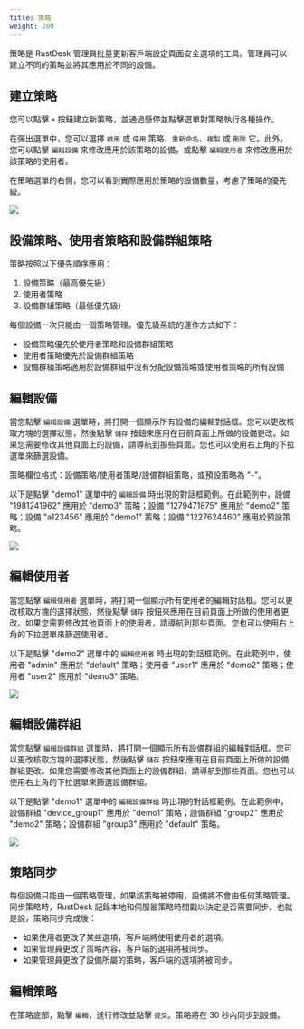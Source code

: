 ```yaml
---
title: 策略
weight: 200
---
```


策略是 RustDesk 管理員批量更新客戶端設定頁面安全選項的工具。管理員可以建立不同的策略並將其應用於不同的設備。

## 建立策略

您可以點擊 `+` 按鈕建立新策略，並通過懸停並點擊選單對策略執行各種操作。

在彈出選單中，您可以選擇 `啟用` 或 `停用` 策略、`重新命名`、`複製` 或 `刪除` 它。此外，您可以點擊 `編輯設備` 來修改應用於該策略的設備，或點擊 `編輯使用者` 來修改應用於該策略的使用者。

在策略選單的右側，您可以看到實際應用於策略的設備數量，考慮了策略的優先級。

![](/docs/en/self-host/rustdesk-server-pro/strategy/images/strategy_menu.png)

## 設備策略、使用者策略和設備群組策略

策略按照以下優先順序應用：
1. 設備策略（最高優先級）
2. 使用者策略
3. 設備群組策略（最低優先級）

每個設備一次只能由一個策略管理。優先級系統的運作方式如下：
- 設備策略優先於使用者策略和設備群組策略
- 使用者策略優先於設備群組策略
- 設備群組策略適用於設備群組中沒有分配設備策略或使用者策略的所有設備

## 編輯設備

當您點擊 `編輯設備` 選單時，將打開一個顯示所有設備的編輯對話框。您可以更改核取方塊的選擇狀態，然後點擊 `儲存` 按鈕來應用在目前頁面上所做的設備更改。如果您需要修改其他頁面上的設備，請導航到那些頁面。您也可以使用右上角的下拉選單來篩選設備。

策略欄位格式：設備策略/使用者策略/設備群組策略，或預設策略為 "-"。

以下是點擊 "demo1" 選單中的 `編輯設備` 時出現的對話框範例。在此範例中，設備 "1981241962" 應用於 "demo3" 策略；設備 "1279471875" 應用於 "demo2" 策略；設備 "a123456" 應用於 "demo1" 策略；設備 "1227624460" 應用於預設策略。

![](/docs/en/self-host/rustdesk-server-pro/strategy/images/edit_devices.png)

## 編輯使用者

當您點擊 `編輯使用者` 選單時，將打開一個顯示所有使用者的編輯對話框。您可以更改核取方塊的選擇狀態，然後點擊 `儲存` 按鈕來應用在目前頁面上所做的使用者更改。如果您需要修改其他頁面上的使用者，請導航到那些頁面。您也可以使用右上角的下拉選單來篩選使用者。

以下是點擊 "demo2" 選單中的 `編輯使用者` 時出現的對話框範例。在此範例中，使用者 "admin" 應用於 "default" 策略；使用者 "user1" 應用於 "demo2" 策略；使用者 "user2" 應用於 "demo3" 策略。

![](/docs/en/self-host/rustdesk-server-pro/strategy/images/edit_users.png)

## 編輯設備群組

當您點擊 `編輯設備群組` 選單時，將打開一個顯示所有設備群組的編輯對話框。您可以更改核取方塊的選擇狀態，然後點擊 `儲存` 按鈕來應用在目前頁面上所做的設備群組更改。如果您需要修改其他頁面上的設備群組，請導航到那些頁面。您也可以使用右上角的下拉選單來篩選設備群組。

以下是點擊 "demo1" 選單中的 `編輯設備群組` 時出現的對話框範例。在此範例中，設備群組 "device_group1" 應用於 "demo1" 策略；設備群組 "group2" 應用於 "demo2" 策略；設備群組 "group3" 應用於 "default" 策略。

![](/docs/en/self-host/rustdesk-server-pro/strategy/images/edit_device_groups.png)

## 策略同步

每個設備只能由一個策略管理，如果該策略被停用，設備將不會由任何策略管理。同步策略時，RustDesk 記錄本地和伺服器策略時間戳以決定是否需要同步。也就是說，策略同步完成後：

* 如果使用者更改了某些選項，客戶端將使用使用者的選項。
* 如果管理員更改了策略內容，客戶端的選項將被同步。
* 如果管理員更改了設備所屬的策略，客戶端的選項將被同步。

## 編輯策略

在策略底部，點擊 `編輯`，進行修改並點擊 `提交`。策略將在 30 秒內同步到設備。
